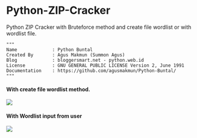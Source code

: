 # Python-ZIP-Cracker

Python ZIP Cracker with Bruteforce method and create file wordlist or with wordlist file.

```
"""
Name             : Python Buntal
Created By       : Agus Makmun (Summon Agus)
Blog             : bloggersmart.net - python.web.id
License          : GNU GENERAL PUBLIC LICENSE Version 2, June 1991
Documentation    : https://github.com/agusmakmun/Python-Buntal/
"""
```
<h4>With create file wordlist method.</h4>
<img src="http://bloggersmart.net/wp-content/uploads/2015/06/success1.png"/>

<h4>With Wordlist input from user</h4>
<img src="http://bloggersmart.net/wp-content/uploads/2015/06/success2.png"/>
